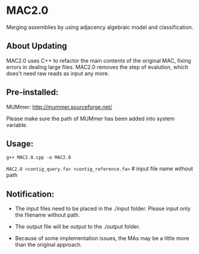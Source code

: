 # MAC2.0

Merging assemblies by using adjacency algebraic model and classification.

## About Updating

MAC2.0 uses C++ to refactor the main contents of the original MAC, fixing errors in dealing large files.
MAC2.0 removes the step of evalution, which does't need raw reads as input any more.

## Pre-installed:

MUMmer: http://mummer.sourceforge.net/ 

Please make sure the path of MUMmer has been added into system variable.

## Usage: 

`g++ MAC2.0.cpp -o MAC2.0`

`MAC2.0 <contig_query.fa> <contig_reference.fa>` # input file name without path


## Notification:

- The input files need to be placed in the ./input folder. Please input only the filename without path.

- The output file will be output to the ./output folder.

- Because of some implementation issues, the MAs may be a little more than the original approach.
